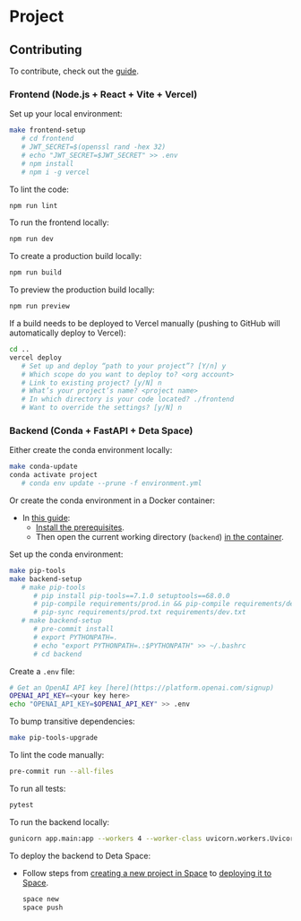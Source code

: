 # Project

## Contributing

To contribute, check out the [guide](./CONTRIBUTING.md).

### Frontend (Node.js + React + Vite + Vercel)

Set up your local environment:

   ```bash
   make frontend-setup
      # cd frontend
      # JWT_SECRET=$(openssl rand -hex 32)
      # echo "JWT_SECRET=$JWT_SECRET" >> .env
      # npm install
      # npm i -g vercel
   ```

To lint the code:

   ```bash
   npm run lint
   ```

To run the frontend locally:

   ```bash
   npm run dev
   ```

To create a production build locally:

   ```bash
   npm run build
   ```

To preview the production build locally:

   ```bash
   npm run preview
   ```

If a build needs to be deployed to Vercel manually (pushing to GitHub will automatically deploy to Vercel):

   ```bash
   cd ..
   vercel deploy
      # Set up and deploy “path to your project”? [Y/n] y
      # Which scope do you want to deploy to? <org account>
      # Link to existing project? [y/N] n
      # What’s your project’s name? <project name>
      # In which directory is your code located? ./frontend
      # Want to override the settings? [y/N] n
   ```

### Backend (Conda + FastAPI + Deta Space)

Either create the conda environment locally:

   ```bash
   make conda-update
   conda activate project
      # conda env update --prune -f environment.yml
   ```

Or create the conda environment in a Docker container:

- In [this guide](https://code.visualstudio.com/docs/devcontainers/containers#_getting-started):
  - [Install the prerequisites](https://code.visualstudio.com/docs/devcontainers/containers#_getting-started).
  - Then open the current working directory (`backend`) [in the container](https://code.visualstudio.com/docs/devcontainers/containers#_quick-start-open-an-existing-folder-in-a-container).

Set up the conda environment:

   ```bash
   make pip-tools
   make backend-setup
      # make pip-tools
         # pip install pip-tools==7.1.0 setuptools==68.0.0
         # pip-compile requirements/prod.in && pip-compile requirements/dev.in
         # pip-sync requirements/prod.txt requirements/dev.txt
      # make backend-setup
         # pre-commit install
         # export PYTHONPATH=.
         # echo "export PYTHONPATH=.:$PYTHONPATH" >> ~/.bashrc
         # cd backend
   ```

Create a `.env` file:

   ```bash
   # Get an OpenAI API key [here](https://platform.openai.com/signup)
   OPENAI_API_KEY=<your key here>
   echo "OPENAI_API_KEY=$OPENAI_API_KEY" >> .env
   ```

To bump transitive dependencies:

   ```bash
   make pip-tools-upgrade
   ```

To lint the code manually:

   ```bash
   pre-commit run --all-files
   ```

To run all tests:

   ```bash
   pytest
   ```

To run the backend locally:

   ```bash
   gunicorn app.main:app --workers 4 --worker-class uvicorn.workers.UvicornWorker --bind 0.0.0.0
   ```

To deploy the backend to Deta Space:

- Follow steps from [creating a new project in Space](https://fastapi.tiangolo.com/deployment/deta/#create-a-new-project-in-space) to [deploying it to Space](https://fastapi.tiangolo.com/deployment/deta/#check-it).

   ```bash
   space new
   space push
   ```
